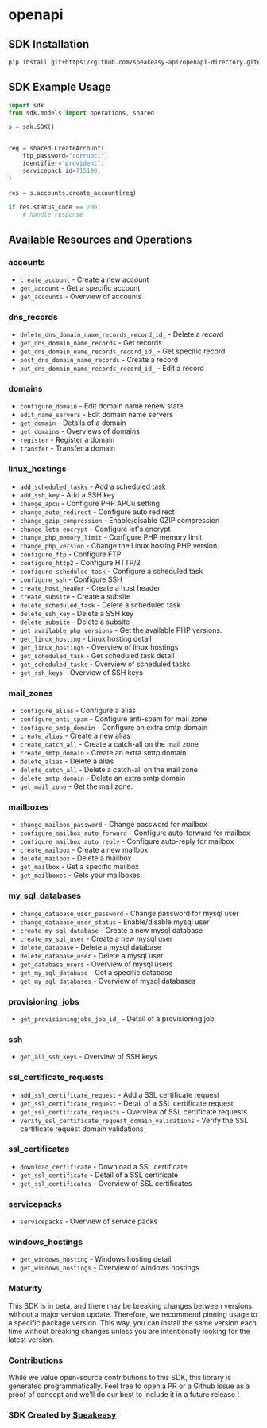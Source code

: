 # openapi

<!-- Start SDK Installation -->
## SDK Installation

```bash
pip install git+https://github.com/speakeasy-api/openapi-directory.git#subdirectory=SDKs/combell.com/v2/python
```
<!-- End SDK Installation -->

## SDK Example Usage
<!-- Start SDK Example Usage -->
```python
import sdk
from sdk.models import operations, shared

s = sdk.SDK()


req = shared.CreateAccount(
    ftp_password="corrupti",
    identifier="provident",
    servicepack_id=715190,
)
    
res = s.accounts.create_account(req)

if res.status_code == 200:
    # handle response
```
<!-- End SDK Example Usage -->

<!-- Start SDK Available Operations -->
## Available Resources and Operations


### accounts

* `create_account` - Create a new account
* `get_account` - Get a specific account
* `get_accounts` - Overview of accounts

### dns_records

* `delete_dns_domain_name_records_record_id_` - Delete a record
* `get_dns_domain_name_records` - Get records
* `get_dns_domain_name_records_record_id_` - Get specific record
* `post_dns_domain_name_records` - Create a record
* `put_dns_domain_name_records_record_id_` - Edit a record

### domains

* `configure_domain` - Edit domain name renew state
* `edit_name_servers` - Edit domain name servers
* `get_domain` - Details of a domain
* `get_domains` - Overviews of domains
* `register` - Register a domain
* `transfer` - Transfer a domain

### linux_hostings

* `add_scheduled_tasks` - Add a scheduled task
* `add_ssh_key` - Add a SSH key
* `change_apcu` - Configure PHP APCu setting
* `change_auto_redirect` - Configure auto redirect
* `change_gzip_compression` - Enable/disable GZIP compression
* `change_lets_encrypt` - Configure let's encrypt
* `change_php_memory_limit` - Configure PHP memory limit
* `change_php_version` - Change the Linux hosting PHP version.
* `configure_ftp` - Configure FTP
* `configure_http2` - Configure HTTP/2
* `configure_scheduled_task` - Configure a scheduled task
* `configure_ssh` - Configure SSH
* `create_host_header` - Create a host header
* `create_subsite` - Create a subsite
* `delete_scheduled_task` - Delete a scheduled task
* `delete_ssh_key` - Delete a SSH key
* `delete_subsite` - Delete a subsite
* `get_available_php_versions` - Get the available PHP versions.
* `get_linux_hosting` - Linux hosting detail
* `get_linux_hostings` - Overview of linux hostings
* `get_scheduled_task` - Get scheduled task detail
* `get_scheduled_tasks` - Overview of scheduled tasks
* `get_ssh_keys` - Overview of SSH keys

### mail_zones

* `configure_alias` - Configure a alias
* `configure_anti_spam` - Configure anti-spam for mail zone
* `configure_smtp_domain` - Configure an extra smtp domain
* `create_alias` - Create a new alias
* `create_catch_all` - Create a catch-all on the mail zone
* `create_smtp_domain` - Create an extra smtp domain
* `delete_alias` - Delete a alias
* `delete_catch_all` - Delete a catch-all on the mail zone
* `delete_smtp_domain` - Delete an extra smtp domain
* `get_mail_zone` - Get the mail zone.

### mailboxes

* `change_mailbox_password` - Change password for mailbox
* `configure_mailbox_auto_forward` - Configure auto-forward for mailbox
* `configure_mailbox_auto_reply` - Configure auto-reply for mailbox
* `create_mailbox` - Create a new mailbox.
* `delete_mailbox` - Delete a mailbox
* `get_mailbox` - Get a specific mailbox
* `get_mailboxes` - Gets your mailboxes.

### my_sql_databases

* `change_database_user_password` - Change password for mysql user
* `change_database_user_status` - Enable/disable mysql user
* `create_my_sql_database` - Create a new mysql database
* `create_my_sql_user` - Create a new mysql user
* `delete_database` - Delete a mysql database
* `delete_database_user` - Delete a mysql user
* `get_database_users` - Overview of mysql users
* `get_my_sql_database` - Get a specific database
* `get_my_sql_databases` - Overview of mysql databases

### provisioning_jobs

* `get_provisioningjobs_job_id_` - Detail of a provisioning job

### ssh

* `get_all_ssh_keys` - Overview of SSH keys

### ssl_certificate_requests

* `add_ssl_certificate_request` - Add a SSL certificate request
* `get_ssl_certificate_request` - Detail of a SSL certificate request
* `get_ssl_certificate_requests` - Overview of SSL certificate requests
* `verify_ssl_certificate_request_domain_validations` - Verify the SSL certificate request domain validations

### ssl_certificates

* `download_certificate` - Download a SSL certificate
* `get_ssl_certificate` - Detail of a SSL certificate
* `get_ssl_certificates` - Overview of SSL certificates

### servicepacks

* `servicepacks` - Overview of service packs

### windows_hostings

* `get_windows_hosting` - Windows hosting detail
* `get_windows_hostings` - Overview of windows hostings
<!-- End SDK Available Operations -->

### Maturity

This SDK is in beta, and there may be breaking changes between versions without a major version update. Therefore, we recommend pinning usage
to a specific package version. This way, you can install the same version each time without breaking changes unless you are intentionally
looking for the latest version.

### Contributions

While we value open-source contributions to this SDK, this library is generated programmatically.
Feel free to open a PR or a Github issue as a proof of concept and we'll do our best to include it in a future release !

### SDK Created by [Speakeasy](https://docs.speakeasyapi.dev/docs/using-speakeasy/client-sdks)
